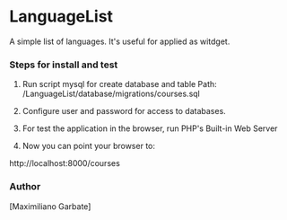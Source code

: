 # LanguageList
A simple list of languages. It's useful for applied as witdget.


### Steps for install and test
1) Run script mysql for create database and table
Path: /LanguageList/database/migrations/courses.sql

2) Configure user and password for access to databases.

3) For test the application in the browser, run PHP's Built-in Web Server

4) Now you can point your browser to:

 http://localhost:8000/courses



### Author
[Maximiliano Garbate]
